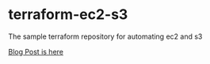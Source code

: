# terraform-ec2-s3

The sample terraform repository for automating ec2 and s3

[Blog Post is here](https://medium.com/the-devs-tech/lets-use-terraform-part-1-60354b280a7f)

